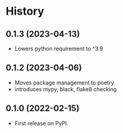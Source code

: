 # History
## 0.1.3 (2023-04-13)
* Lowers python requirement to ^3.9

## 0.1.2 (2023-04-06)
* Moves package management to poetry
* introduces mypy, black, flake8 checking

## 0.1.0 (2022-02-15)
* First release on PyPI.
